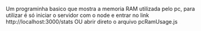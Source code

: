 Um programinha basico que mostra a memoria RAM utilizada pelo pc, para utilizar é só iniciar o servidor com o node e entrar no link http://localhost:3000/stats OU abrir direto o arquivo pcRamUsage.js
